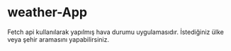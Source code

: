 # weather-App

Fetch api kullanılarak yapılmış hava durumu uygulamasıdır.
İstediğiniz ülke veya şehir aramasını yapabilirsiniz.

